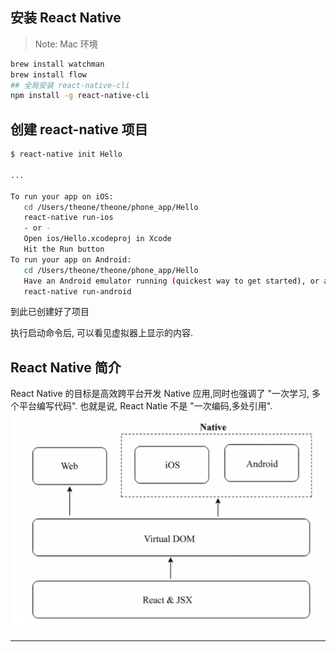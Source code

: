 ## 安装 React Native

> Note: Mac 环境

```bash
brew install watchman
brew install flow
## 全局安装 react-native-cli
npm install -g react-native-cli
```

## 创建 react-native 项目

```bash
$ react-native init Hello

...

To run your app on iOS:
   cd /Users/theone/theone/phone_app/Hello
   react-native run-ios
   - or -
   Open ios/Hello.xcodeproj in Xcode
   Hit the Run button
To run your app on Android:
   cd /Users/theone/theone/phone_app/Hello
   Have an Android emulator running (quickest way to get started), or a device connected
   react-native run-android
```

到此已创建好了项目

执行启动命令后, 可以看见虚拟器上显示的内容.

## React Native 简介

React Native 的目标是高效跨平台开发 Native 应用,同时也强调了 "一次学习, 多个平台编写代码".
也就是说, React Natie 不是 "一次编码,多处引用".
![](./images/react-native-design.png)



- - -
